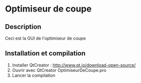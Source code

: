 # Optimiseur de coupe

## Description
Ceci est la GUI de l'optimiseur de coupe

## Installation et compilation
1. Installer QtCreator : http://www.qt.io/download-open-source/
2. Ouvrir avec QtCreator OptimiseurDeCoupe.pro
3. Lancer la compilation
